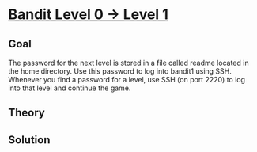 # [Bandit Level 0 → Level 1](https://overthewire.org/wargames/bandit/bandit1.html)

## Goal
The password for the next level is stored in a file called readme located in the home directory. Use this password to log into bandit1 using SSH. Whenever you find a password for a level, use SSH (on port 2220) to log into that level and continue the game.

## Theory


## Solution
